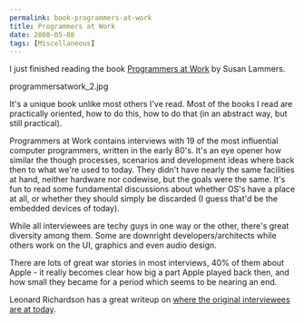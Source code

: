 ```yaml
---
permalink: book-programmers-at-work
title: Programmers at Work
date: 2008-05-08
tags: [Miscellaneous]
---
```

I just finished reading the book [Programmers at Work](http://www.amazon.com/Programmers-Work-Interviews-Computer-Industry/dp/1556152116) by Susan Lammers.

<!-- more -->

programmersatwork_2.jpg

It's a unique book unlike most others I've read. Most of the books I read are practically oriented, how to do this, how to do that (in an abstract way, but still practical).

Programmers at Work contains interviews with 19 of the most influential computer programmers, written in the early 80's. It's an eye opener how similar the though processes, scenarios and development ideas where back then to what we're used to today. They didn't have nearly the same facilities at hand, neither hardware nor codewise, but the goals were the same. It's fun to read some fundamental discussions about whether OS's have a place at all, or whether they should simply be discarded (I guess that'd be the embedded devices of today).

While all interviewees are techy guys in one way or the other, there's great diversity among them. Some are downright developers/architects while others work on the UI, graphics and even audio design.

There are lots of great war stories in most interviews, 40% of them about Apple - it really becomes clear how big a part Apple played back then, and how small they became for a period which seems to be nearing an end.

Leonard Richardson has a great writeup on [where the original interviewees are at today](http://www.crummy.com/2008/02/17/0).
